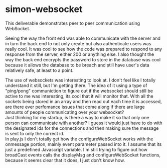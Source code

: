 # simon-websocket

This deliverable demonstrates peer to peer communication using WebSocket.

Seeing the way the front end was able to communicate with the server and in turn the back end to not only create but also authenticate users was really cool. It was cool to see how the code was prepared to respond to any response from the server, either 200 or anything else. I also thought the way the back end encrypts the password to store in the database was cool because it allows the database to be breach and still have user's data relatively safe, at least to a point.

The use of websockets was interesting to look at. I don't feel like I totally understand it still, but I'm getting there. The idea of it using a type of "ping/pong" communiction to figure out if the websocket should still be active to me was interesting, its cool that it will monitor that. With all the sockets being stored in an array and then read out each time it is accessed, are there ever perfomance issues that come along if there are large amounts of people communicating over your websocket?   
Just thinking for my startup, is there a way to make it so that only one person can communicate with another? I guess it would just have to do with the designated ids for the connections and then making sure the message is sent to only the correct id.   
In play.js I don't totally get how the configureWebSocket works with the onmessage portion, mainly event parameter passed into it. I assume that its just a predefined Javascript variable. I'm still trying to figure out how broadCast events calls the displayMsg and configureWebSocket functions, because it seems clear that it does, I just don't know how.
